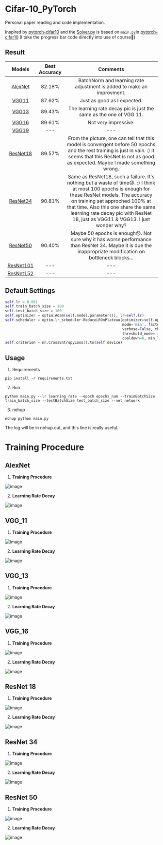 # Cifar-10_PyTorch

Personal paper reading and code implementation.

Inspired by [pytorch-cifar10](https://github.com/icpm/pytorch-cifar10) and the [Solver.py](https://github.com/zhang-zx/cifar10_pytorch/master/Solver.py) is based on `main.py`in [pytorch-cifar10](https://github.com/icpm/pytorch-cifar10) (I take the progress bar code directly into use of course🌝)

## Result
Models | Best Accuracy | Comments
:---:|:---:|:---:
[AlexNet](https://github.com/zhang-zx/cifar10_pytorch/master/models/AlexNet.py) | 82.18% | BatchNorm and learning rate adjustment is added to make an improvment. 
[VGG11](https://github.com/zhang-zx/cifar10_pytorch/master/models/VGGt.py) |87.62% |Just as good as I expected.
[VGG13](https://github.com/zhang-zx/cifar10_pytorch/master/models/VGG.py) |89.43% |The learning rate decay pic is just the same as the one of VGG 11.
[VGG16](https://github.com/zhang-zx/cifar10_pytorch/master/models/VGG.py) |89.61% |Not very impressive.
[VGG19](https://github.com/zhang-zx/cifar10_pytorch/master/models/VGG.py) |--- |---
[ResNet18](https://github.com/zhang-zx/cifar10_pytorch/master/models/ResNet.py) | 89.57% |From the picture, one can tell that this model is convergent before 50 epochs and the rest training is just in vain. :) It seems that this ResNet is not as good as expected. Maybe I made something wrong.
[ResNet34](https://github.com/zhang-zx/cifar10_pytorch/master/models/ResNet.py) | 90.81% |Same as ResNet18, such a failure. It's nothing but a waste of time😞. :) I think at most 100 epochs is enough for these ResNet models. The accuracy on training set approched 100% at that time. Also this one share the same learning rate decay pic with ResNet 18, just as VGG11 & VGG13. I just wonder why?
[ResNet50](https://github.com/zhang-zx/cifar10_pytorch/master/models/ResNet.py) |90.40% |Maybe 50 epochs is enough😞. Not sure why it has worse performance than ResNet 34. Maybe it is due the inappropriate modification on bottleneck blocks...
[ResNet101](https://github.com/zhang-zx/cifar10_pytorch/master/models/ResNet.py) | ---|---
[ResNet152](https://github.com/zhang-zx/cifar10_pytorch/master/models/ResNet.py) | --- |---



## Default Settings

```python 
self.lr = 0.001
self.train_batch_size = 100
self.test_batch_size = 100
self.optimizer = optim.Adam(self.model.parameters(), lr=self.lr)
self.scheduler = optim.lr_scheduler.ReduceLROnPlateau(optimizer=self.optimizer, 
                                                      mode='min', factor=0.5, patience=5, 
                                                      verbose=False, threshold=0.0001, 
                                                      threshold_mode='rel',
                                                      cooldown=0, min_lr=1e-5, eps=1e-08)
self.criterion = nn.CrossEntropyLoss().to(self.device)
```




## Usage

1. Requirements

```shell
pip install -r requirements.txt
```

2. Run

```shell
python main.py --lr learning_rate --epoch epochs_num --trainBatchSize train_batch_size --testBatchSize test_batch_size --net network
```

3. nohup

```shell
nohup python main.py
```

The log will be in nohup.out, and this line is really useful.

# Training Procedure

## AlexNet

1. **Training Procedure** 

![image](./Img/AlexNet_Train.png)

2. **Learning Rate Decay** 

![image](./Img/AlexNet_Learning_Rate.png)

## VGG_11

1. **Training Procedure** 

![image](./Img/VGG_11_Train.png)

2. **Learning Rate Decay** 

![image](./Img/VGG_11_Learning_Rate.png)

## VGG_13

1. **Training Procedure** 

![image](./Img/VGG_13_Train.png)

2. **Learning Rate Decay** 

![image](./Img/VGG_13_Learning_Rate.png)

## VGG_16

1. **Training Procedure** 

![image](./Img/VGG_16_Train.png)

2. **Learning Rate Decay** 

![image](./Img/VGG_16_Learning_Rate.png)

## ResNet 18

1. **Training Procedure** 

![image](./Img/ResNet18_Train.png)

2. **Learning Rate Decay** 

![image](./Img/ResNet18_Learning_Rate.png)

## ResNet 34

1. **Training Procedure** 

![image](./Img/ResNet34_Train.png)

2. **Learning Rate Decay** 

![image](./Img/ResNet34_Learning_Rate.png)

## ResNet 50

1. **Training Procedure** 

![image](./Img/ResNet50_Train.png)

2. **Learning Rate Decay** 

![image](./Img/ResNet50_Learning_Rate.png)
